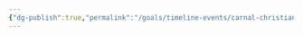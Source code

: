 ```yaml
---
{"dg-publish":true,"permalink":"/goals/timeline-events/carnal-christians/","tags":["timeline","salvation"]}
---
```



